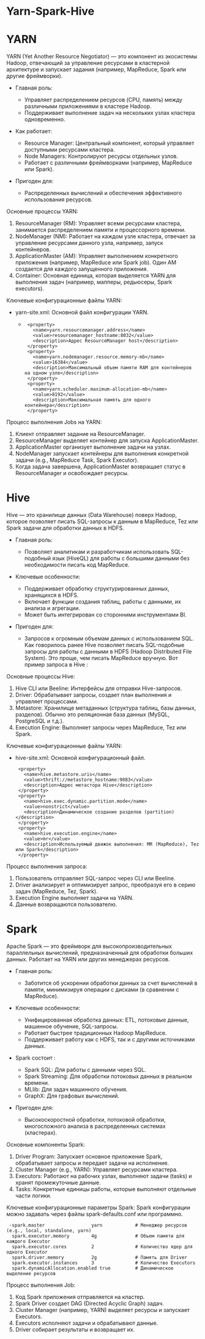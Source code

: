 # Yarn-Spark-Hive
# YARN  
YARN (Yet Another Resource Negotiator) — это компонент из экосистемы Hadoop, отвечающий за управление ресурсами в кластерной архитектуре и запускает задания (например, MapReduce, Spark или другие фреймворки).

- Главная роль:
  - Управляет распределением ресурсов (CPU, память) между различными приложениями в кластере Hadoop.
  - Поддерживает выполнение задач на нескольких узлах кластера одновременно.
  
- Как работает:
  - Resource Manager: Центральный компонент, который управляет доступными ресурсами кластера.
  - Node Managers: Контролируют ресурсы отдельных узлов.
  - Работает с различными фреймворками (например, MapReduce или Spark).
  
- Пригоден для:  
  - Распределенных вычислений и обеспечения эффективного использования ресурсов.

Основные процессы YARN:
1. ResourceManager (RM): Управляет всеми ресурсами кластера, занимается распределением памяти и процессорного времени.
2. NodeManager (NM): Работает на каждом узле кластера, отвечает за управление ресурсами данного узла, например, запуск контейнеров.
3. ApplicationMaster (AM): Управляет выполнением конкретного приложения (например, MapReduce или Spark job). Один AM создается для каждого запущенного приложения.
4. Container: Основная единица, которая выделяется YARN для выполнения задач (например, мапперы, редьюсеры, Spark executors).

Ключевые конфигурационные файлы YARN:
- yarn-site.xml: Основной файл конфигурации YARN.

  -      <property>
           <name>yarn.resourcemanager.address</name>
           <value>resourcemanager_hostname:8032</value>
           <description>Адрес ResourceManager host</description>
         </property>
         <property>
           <name>yarn.nodemanager.resource.memory-mb</name>
           <value>16384</value>
           <description>Максимальный объем памяти RAM для контейнеров на одном узле</description>
         </property>
         <property>
           <name>yarn.scheduler.maximum-allocation-mb</name>
           <value>8192</value>
           <description>Максимальная память для одного контейнера</description>
         </property>
     

Процесс выполнения Jobs на YARN:
1. Клиент отправляет задание на ResourceManager.
2. ResourceManager выделяет контейнер для запуска ApplicationMaster.
3. ApplicationMaster организует выполнение задачи на узлах.
4. NodeManager запускает контейнеры для выполнения конкретной задачи (e.g., MapReduce Task, Spark Executor).
5. Когда задача завершена, ApplicationMaster возвращает статус в ResourceManager и освобождает ресурсы.

# Hive  
Hive — это хранилище данных (Data Warehouse) поверх Hadoop, которое позволяет писать SQL-запросы к данным в MapReduce, Tez или Spark задачи для обработки данных в HDFS.

- Главная роль:  
  - Позволяет аналитикам и разработчикам использовать SQL-подобный язык (HiveQL) для работы с большими данными без необходимости писать код MapReduce.
  
- Ключевые особенности:
  - Поддерживает обработку структурированных данных, хранящихся в HDFS.
  - Включает функции создания таблиц, работы с данными, их анализа и агрегации.
  - Может быть интегрирован со сторонними инструментами BI.
- Пригоден для:  
  - Запросов к огромным объемам данных с использованием SQL.
Как говорилось ранее Hive позволяет писать SQL-подобные запросы для работы с данными в HDFS (Hadoop Distributed File System). Это проще, чем писать MapReduce вручную. Вот пример запроса в Hive :

Основные процессы Hive:
1. Hive CLI или Beeline: Интерфейсы для отправки Hive-запросов.
2. Driver: Обрабатывает запросы, создает план выполнения и управляет процессами.
3. Metastore: Хранилище метаданных (структура таблиц, базы данных, разделов). Обычно это реляционная база данных (MySQL, PostgreSQL и т.д.).
4. Execution Engine: Выполняет запросы через MapReduce, Tez или Spark.

Ключевые конфигурационные файлы YARN:
- hive-site.xml: Основной конфигурационный файл.

       <property>
         <name>hive.metastore.uris</name>
         <value>thrift://metastore_hostname:9083</value>
         <description>Адрес метастора Hive</description>
       </property>
       <property>
         <name>hive.exec.dynamic.partition.mode</name>
         <value>nonstrict</value>
         <description>Динамическое создание разделов (partition)</description>
       </property>
       <property>
         <name>hive.execution.engine</name>
         <value>mr</value>
         <description>Используемый движок выполнения: MR (MapReduce), Tez или Spark</description>
       </property>
     
Процесс выполнения запроса:
1. Пользователь отправляет SQL-запрос через CLI или Beeline.
2. Driver анализирует и оптимизирует запрос, преобразуя его в серию задач (MapReduce, Tez, Spark).
3. Execution Engine выполняет задачи на YARN.
4. Данные возвращаются пользователю.

# Spark  
Apache Spark — это фреймворк для высокопроизводительных параллельных вычислений, предназначенный для обработки больших данных. Работает на YARN или других менеджерах ресурсов.

- Главная роль:  
  - Заботится об ускорении обработки данных за счет вычислений в памяти, минимизируя операции с дисками (в сравнении с MapReduce).

- Ключевые особенности:
  - Унифицированная обработка данных: ETL, потоковые данные, машинное обучение, SQL-запросы.
  - Работает быстрее традиционных Hadoop MapReduce.
  - Поддерживает работу как с HDFS, так и с другими источниками данных.
  
- Spark состоит :
  - Spark SQL: Для работы с данными через SQL.
  - Spark Streaming: Для обработки потоковых данных в реальном времени.
  - MLlib: Для задач машинного обучения.
  - GraphX: Для графовых вычислений.
- Пригоден для:  
  - Высокоскоростной обработки, потоковой обработки, многосложного анализа в распределенных системах (кластерах).
 
Основные компоненты Spark:
1. Driver Program: Запускает основное приложение Spark, обрабатывает запросы и передает задачи на исполнение.
2. Cluster Manager (e.g., YARN): Управляет ресурсами кластера.
3. Executors: Работают на рабочих узлах, выполняют задачи (tasks) и хранят промежуточные данные.
4. Tasks: Конкретные единицы работы, которые выполняют отдельные части логики.

Ключевые конфигурационные параметры Spark:
Spark конфигурации можно задавать через файлы spark-defaults.conf или программно.

     -spark.master                 yarn            # Менеджер ресурсов (e.g., local, standalone, yarn)
      spark.executor.memory        4g              # Объем памяти для каждого Executor
      spark.executor.cores         2               # Количество ядер для одного Executor
      spark.driver.memory          2g              # Память для Driver
      spark.executor.instances     3               # Количество Executors
      spark.dynamicAllocation.enabled true         # Динамическое выделение ресурсов

  Процесс выполнения Job:
1. Код Spark приложения отправляется на кластер.
2. Spark Driver создает DAG (Directed Acyclic Graph) задач.
3. Cluster Manager (например, YARN) выделяет ресурсы и запускает Executors.
4. Executors исполняют задачи и обрабатывают данные.
5. Driver собирает результаты и возвращает их.

